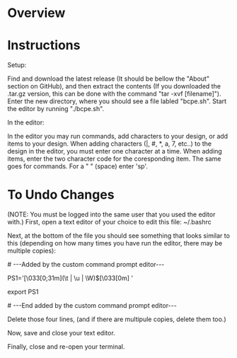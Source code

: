 # Overview

# Instructions
Setup:

Find and download the latest release (It should be bellow the "About" section on GitHub), and then extract the contents (If you downloaded the .tar.gz version, this can be done with the command "tar -xvf [filename]"). Enter the new directory, where you should see a file labled "bcpe.sh". Start the editor by running "./bcpe.sh". 

In the editor:

In the editor you may run commands, add characters to your design, or add items to your design. When adding characters (|, #, \*, a, 7, etc..) to the design in the editor, you must enter one character at a time. When adding items, enter the two character code for the coresponding item. The same goes for commands. For a " " (space) enter 'sp'. 

# To Undo Changes
(NOTE: You must be logged into the same user that you used the editor with.)
First, open a text editor of your choice to edit this file: ~/.bashrc

Next, at the bottom of the file you should see something that looks similar to this (depending on how many times you have run the editor, there may be multiple copies):

\# ---Added by the custom command prompt editor---

PS1='\[\033[0;31m\](\t | \u | \W)$\[\033[0m\] '

export PS1

\# ---End added by the custom command prompt editor---

Delete those four lines, (and if there are multipule copies, delete them too.)

Now, save and close your text editor.

Finally, close and re-open your terminal.
